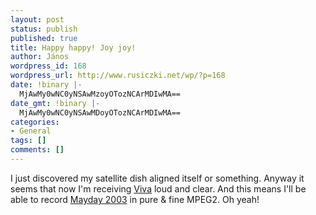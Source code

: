 ```yaml
---
layout: post
status: publish
published: true
title: Happy happy! Joy joy!
author: János
wordpress_id: 168
wordpress_url: http://www.rusiczki.net/wp/?p=168
date: !binary |-
  MjAwMy0wNC0yNSAwMzoyOTozNCArMDIwMA==
date_gmt: !binary |-
  MjAwMy0wNC0yNSAwMDoyOTozNCArMDIwMA==
categories:
- General
tags: []
comments: []
---
```

<p>I just discovered my satellite dish aligned itself or something. Anyway it seems that now I'm receiving <a href="http://www.viva.tv">Viva</a> loud and clear. And this means I'll be able to record <a href="http://www.mayday.de">Mayday 2003</a> in pure & fine MPEG2. Oh yeah!</p>

